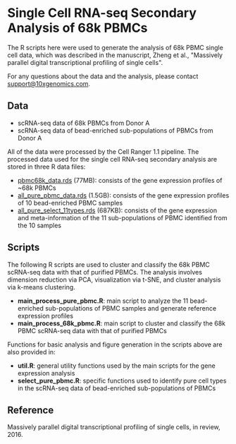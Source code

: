 # Single Cell RNA-seq Secondary Analysis of 68k PBMCs

The R scripts here were used to generate the analysis of 68k PBMC single cell data, which was described in the manuscript, Zheng et al., "Massively parallel digital transcriptional profiling of single cells". 

For any questions about the data and the analysis, please contact support@10xgenomics.com.

## Data

- scRNA-seq data of 68k PBMCs from Donor A
- scRNA-seq data of bead-enriched sub-populations of PBMCs from Donor A 
 
All of the data were processed by the Cell Ranger 1.1 pipeline. The processed data used for the single cell RNA-seq secondary analysis are stored in three R data files:

* [pbmc68k_data.rds](http://s3-us-west-2.amazonaws.com/10x.files/samples/cell/pbmc68k_rds/pbmc68k_data.rds) (77MB): consists of the gene expression profiles of ~68k PBMCs
* [all_pure_pbmc_data.rds](http://s3-us-west-2.amazonaws.com/10x.files/samples/cell/pbmc68k_rds/all_pure_pbmc_data.rds) (1.5GB): consists of the gene expression profiles of 10 bead-enriched PBMC samples
* [all_pure_select_11types.rds](http://s3-us-west-2.amazonaws.com/10x.files/samples/cell/pbmc68k_rds/all_pure_select_11types.rds) (687KB): consists of the gene expression and meta-information of the 11 sub-populations of PBMC identified from the 10 samples

## Scripts

The following R scripts are used to cluster and classify the 68k PBMC scRNA-seq data with that of purified PBMCs. The analysis involves dimension reduction via PCA, visualization via t-SNE, and cluster analysis via k-means clustering. 

* __main_process_pure_pbmc.R__: main script to analyze the 11 bead-enriched sub-populations of PBMC samples and generate reference expression profiles
* __main_process_68k_pbmc.R__:  main script to cluster and classify the 68k PBMC scRNA-seq data with that of purified PBMCs

Functions for basic analysis and figure generation in the scripts above are also provided in:

* __util.R__: general utility functions used by the main scripts for the gene expression analysis 
* __select_pure_pbmc.R__: specific functions used to identify pure cell types in the scRNA-seq data of bead-enriched sub-populations of PBMCs

## Reference

Massively parallel digital transcriptional profiling of single cells, in review, 2016.
